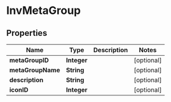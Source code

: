
# InvMetaGroup

## Properties
Name | Type | Description | Notes
------------ | ------------- | ------------- | -------------
**metaGroupID** | **Integer** |  |  [optional]
**metaGroupName** | **String** |  |  [optional]
**description** | **String** |  |  [optional]
**iconID** | **Integer** |  |  [optional]




